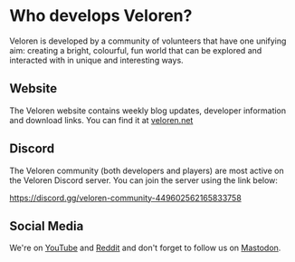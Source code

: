 # Who develops Veloren?

Veloren is developed by a community of volunteers that have one unifying aim: creating a bright,
colourful, fun world that can be explored and interacted with in unique and interesting ways.

## Website

The Veloren website contains weekly blog updates, developer information and download links.
You can find it at [veloren.net](https://veloren.net)

## Discord

The Veloren community (both developers and players) are most active on the Veloren Discord server.
You can join the server using the link below:

<https://discord.gg/veloren-community-449602562165833758>

## Social Media

We're on [YouTube](https://youtube.com/@Veloren)
and [Reddit](https://www.reddit.com/r/veloren) and don't forget to follow us
on [Mastodon](https://floss.social/@veloren).
